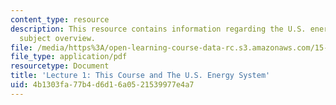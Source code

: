 ```yaml
---
content_type: resource
description: This resource contains information regarding the U.S. energy system;
  subject overview.
file: /media/https%3A/open-learning-course-data-rc.s3.amazonaws.com/15-031j-energy-decisions-markets-and-policies-spring-2012/4b1303fa77b4d6d16a0521539977e4a7_MIT15_031JS12_lec1.pdf
file_type: application/pdf
resourcetype: Document
title: 'Lecture 1: This Course and The U.S. Energy System'
uid: 4b1303fa-77b4-d6d1-6a05-21539977e4a7
---
```


